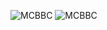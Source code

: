 ![MCBBC](https://moecount.htloli.com/get/@MCBBC-README.github?theme=gelbooru)
![MCBBC](https://img.htloli.com/?steamid=76561198194786135)
